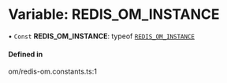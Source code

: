 # Variable: REDIS_OM_INSTANCE

• `Const` **REDIS_OM_INSTANCE**: typeof [`REDIS_OM_INSTANCE`](REDIS_OM_INSTANCE.md)

#### Defined in

om/redis-om.constants.ts:1
